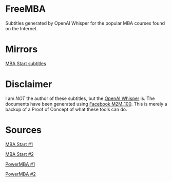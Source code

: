 # FreeMBA
Subtitles generated by OpenAI Whisper for the popular MBA courses found on the Internet.

# Mirrors
[MBA Start subtitles](https://archive.org/details/mba_start_subtitles)

# Disclaimer
I am *NOT* the author of these subtitles, but the [OpenAI Whisper](https://freesubtitles.ai/) is. The documents have been generated using [Facebook M2M_100](https://huggingface.co/facebook/m2m100_1.2B). This is merely a backup of a Proof of Concept of what these tools can do.

# Sources
[MBA Start #1](https://archive.org/details/mbastart_202304)

[MBA Start #2](https://btcache.me/torrent/2BC4AFBB74F85B12379FAC540281E78311E7C3BF)

[PowerMBA #1](https://archive.org/details/powermba_202304)

[PowerMBA #2](https://btcache.me/torrent/C92E527CCEDDAC1EFE67990C3E404AD87D015A1F)
